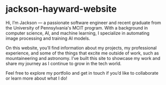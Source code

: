 # jackson-hayward-website
Hi, I’m Jackson — a passionate software engineer and recent graduate from the University of Pennsylvania's MCIT program. With a background in computer science, AI, and machine learning, I specialize in automating image processing and training AI models.

On this website, you’ll find information about my projects, my professional experience, and some of the things that excite me outside of work, such as mountaineering and astronomy. I’ve built this site to showcase my work and share my journey as I continue to grow in the tech world.

Feel free to explore my portfolio and get in touch if you’d like to collaborate or learn more about what I do!
